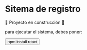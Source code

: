 <h1>Sitema de registro</h1>

🚧 Proyecto en construcción 🚧

para ejecutar el sistema, debes poner:

<button>npm install react</button>
